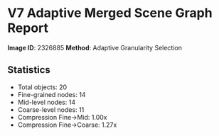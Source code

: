 # V7 Adaptive Merged Scene Graph Report

**Image ID**: 2326885
**Method**: Adaptive Granularity Selection

## Statistics

- Total objects: 20
- Fine-grained nodes: 14
- Mid-level nodes: 14
- Coarse-level nodes: 11
- Compression Fine→Mid: 1.00x
- Compression Fine→Coarse: 1.27x
